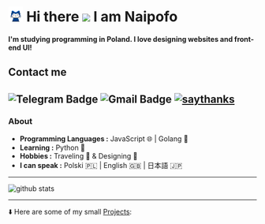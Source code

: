 # <img src="https://raw.githubusercontent.com/naipofo/naipofo/master/mona-whisper.apng" width="30px"> Hi there <img src="https://raw.githubusercontent.com/MartinHeinz/MartinHeinz/master/wave.gif" width="30px"> I am Naipofo
#### I'm studying programming in Poland. I love designing websites and front-end UI!
## Contact me
![Telegram Badge](https://img.shields.io/badge/-notmyname-1ca0f1?style=flat-square&logo=telegram&logoColor=white&link=https://t.me/notmynamae) ![Gmail Badge](https://img.shields.io/badge/-athenaheki@gmail.com-c14438?style=flat-square&logo=Gmail&logoColor=white&link=mailto:athenaheki@gmail.com) [![saythanks](https://img.shields.io/badge/my-website-ff69b4.svg)](https://naipofo.com)
---------------------------------------------------------------------------------------------------------------------------------------------------------------------------------
### About
-  **Programming Languages :** JavaScript 🌐 | Golang 🦔 
-  **Learning :** Python 🐍
-  **Hobbies :** Traveling 🚌 & Designing 🎨
-  **I can speak :**  Polski 🇵🇱 |  English 🇬🇧 | 日本語 🇯🇵 
---------------------------------------------------------------------------------------------------------------------------------------------------------------------------------

![github stats](https://github-readme-stats.vercel.app/api?username=naipofo&show_icons=true&count_private=true&theme=dracula)

---------------------------------------------------------------------------------------------------------------------------------------------------------------------------------
⬇️ Here are some of my small [Projects](https://github.com/naipofo?tab=repositories):
